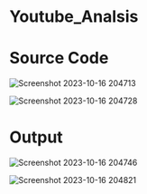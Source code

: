 # Youtube_Analsis

<h1>Source Code </h1>

![Screenshot 2023-10-16 204713](https://github.com/Bhargava-design/Youtube_Analsis/assets/84629488/656415ec-d5f2-452e-a729-f89979a94cbd)

![Screenshot 2023-10-16 204728](https://github.com/Bhargava-design/Youtube_Analsis/assets/84629488/c094b9ba-35c0-46c6-b42f-a8b235778d5f)


<h1>Output</h1>

![Screenshot 2023-10-16 204746](https://github.com/Bhargava-design/Youtube_Analsis/assets/84629488/f4bdf24c-1111-4c98-a47f-6cfae8983ac3)

![Screenshot 2023-10-16 204821](https://github.com/Bhargava-design/Youtube_Analsis/assets/84629488/c6c9a070-855a-4993-bfc4-0ce39b063533)
